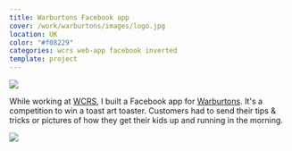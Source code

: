 ```yaml
---
title: Warburtons Facebook app
cover: /work/warburtons/images/logo.jpg
location: UK
color: "#f08229"
categories: wcrs web-app facebook inverted
template: project
---
```


![](/work/warburtons/images/1.png)

While working at [WCRS](http://www.wcrs.com), I built a Facebook app for [Warburtons](http://www.warburtons.co.uk/). It's a competition to win a toast art toaster. Customers had to send their tips & tricks or pictures of how they get their kids up and running in the morning.

![](/work/warburtons/images/2.jpg)
